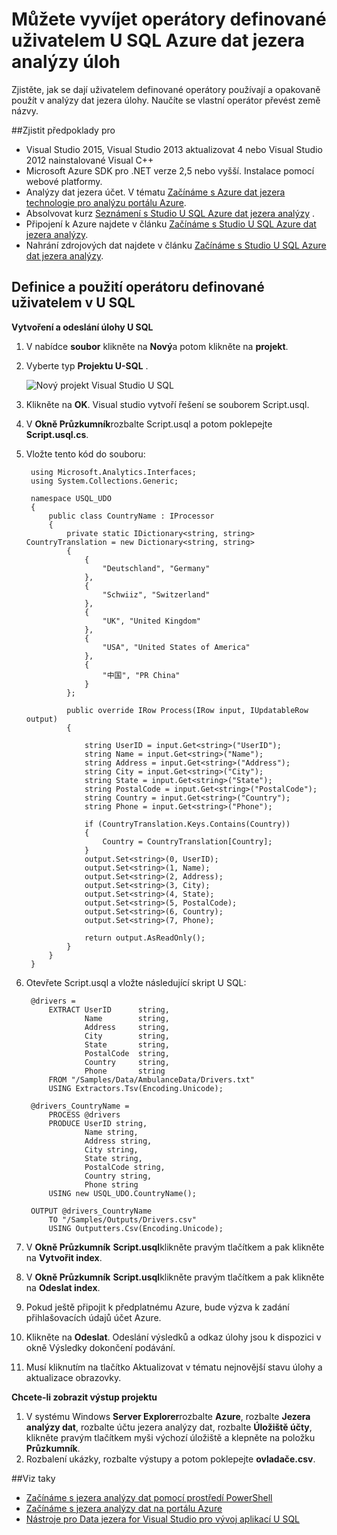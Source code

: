 <properties 
   pageTitle="Můžete vyvíjet operátory definované uživatelem U SQL Azure dat jezera analýzy úloh | Azure" 
   description="Zjistěte, jak se dají uživatelem definované operátory používají a opakovaně použít v analýzy dat jezera úlohy. " 
   services="data-lake-analytics" 
   documentationCenter="" 
   authors="edmacauley" 
   manager="jhubbard" 
   editor="cgronlun"/>
 
<tags
   ms.service="data-lake-analytics"
   ms.devlang="na"
   ms.topic="article"
   ms.tgt_pltfrm="na"
   ms.workload="big-data" 
   ms.date="05/16/2016"
   ms.author="edmaca"/>


# <a name="develop-u-sql-user-defined-operators-for-azure-data-lake-analytics-jobs"></a>Můžete vyvíjet operátory definované uživatelem U SQL Azure dat jezera analýzy úloh

Zjistěte, jak se dají uživatelem definované operátory používají a opakovaně použít v analýzy dat jezera úlohy. Naučíte se vlastní operátor převést země názvy.

##<a name="prerequisites"></a>Zjistit předpoklady pro

- Visual Studio 2015, Visual Studio 2013 aktualizovat 4 nebo Visual Studio 2012 nainstalované Visual C++ 
- Microsoft Azure SDK pro .NET verze 2,5 nebo vyšší.  Instalace pomocí webové platformy.
- Analýzy dat jezera účet.  V tématu [Začínáme s Azure dat jezera technologie pro analýzu portálu Azure](data-lake-analytics-get-started-portal.md).
- Absolvovat kurz [Seznámení s Studio U SQL Azure dat jezera analýzy](data-lake-analytics-u-sql-get-started.md) .
- Připojení k Azure najdete v článku [Začínáme s Studio U SQL Azure dat jezera analýzy](data-lake-analytics-u-sql-get-started.md#connect-to-azure). 
- Nahrání zdrojových dat najdete v článku [Začínáme s Studio U SQL Azure dat jezera analýzy](data-lake-analytics-u-sql-get-started.md#upload-source-data-files). 

## <a name="define-and-use-user-defined-operator-in-u-sql"></a>Definice a použití operátoru definované uživatelem v U SQL

**Vytvoření a odeslání úlohy U SQL** 

1. V nabídce **soubor** klikněte na **Nový**a potom klikněte na **projekt**.
2. Vyberte typ **Projektu U-SQL** .

    ![Nový projekt Visual Studio U SQL](./media/data-lake-analytics-data-lake-tools-get-started/data-lake-analytics-data-lake-tools-new-project.png)

3. Klikněte na **OK**. Visual studio vytvoří řešení se souborem Script.usql.
4. V **Okně Průzkumník**rozbalte Script.usql a potom poklepejte **Script.usql.cs**.
5. Vložte tento kód do souboru:

        using Microsoft.Analytics.Interfaces;
        using System.Collections.Generic;
        
        namespace USQL_UDO
        {
            public class CountryName : IProcessor
            {
                private static IDictionary<string, string> CountryTranslation = new Dictionary<string, string>
                {
                    {
                        "Deutschland", "Germany"
                    },
                    {
                        "Schwiiz", "Switzerland"
                    },
                    {
                        "UK", "United Kingdom"
                    },
                    {
                        "USA", "United States of America"
                    },
                    {
                        "中国", "PR China"
                    }
                };
        
                public override IRow Process(IRow input, IUpdatableRow output)
                {
        
                    string UserID = input.Get<string>("UserID");
                    string Name = input.Get<string>("Name");
                    string Address = input.Get<string>("Address");
                    string City = input.Get<string>("City");
                    string State = input.Get<string>("State");
                    string PostalCode = input.Get<string>("PostalCode");
                    string Country = input.Get<string>("Country");
                    string Phone = input.Get<string>("Phone");
        
                    if (CountryTranslation.Keys.Contains(Country))
                    {
                        Country = CountryTranslation[Country];
                    }
                    output.Set<string>(0, UserID);
                    output.Set<string>(1, Name);
                    output.Set<string>(2, Address);
                    output.Set<string>(3, City);
                    output.Set<string>(4, State);
                    output.Set<string>(5, PostalCode);
                    output.Set<string>(6, Country);
                    output.Set<string>(7, Phone);
        
                    return output.AsReadOnly();
                }
            }
        }

5. Otevřete Script.usql a vložte následující skript U SQL:

        @drivers =
            EXTRACT UserID      string,
                    Name        string,
                    Address     string,
                    City        string,
                    State       string,
                    PostalCode  string,
                    Country     string,
                    Phone       string
            FROM "/Samples/Data/AmbulanceData/Drivers.txt"
            USING Extractors.Tsv(Encoding.Unicode);
        
        @drivers_CountryName =
            PROCESS @drivers
            PRODUCE UserID string,
                    Name string,
                    Address string,
                    City string,
                    State string,
                    PostalCode string,
                    Country string,
                    Phone string
            USING new USQL_UDO.CountryName();    
        
        OUTPUT @drivers_CountryName
            TO "/Samples/Outputs/Drivers.csv"
            USING Outputters.Csv(Encoding.Unicode);

6. V **Okně Průzkumník** **Script.usql**klikněte pravým tlačítkem a pak klikněte na **Vytvořit index**.
6. V **Okně Průzkumník** **Script.usql**klikněte pravým tlačítkem a pak klikněte na **Odeslat index**.
7. Pokud ještě připojit k předplatnému Azure, bude výzva k zadání přihlašovacích údajů účet Azure.
7. Klikněte na **Odeslat**. Odeslání výsledků a odkaz úlohy jsou k dispozici v okně Výsledky dokončení podávání.
8. Musí kliknutím na tlačítko Aktualizovat v tématu nejnovější stavu úlohy a aktualizace obrazovky.

**Chcete-li zobrazit výstup projektu**

1. V systému Windows **Server Explorer**rozbalte **Azure**, rozbalte **Jezera analýzy dat**, rozbalte účtu jezera analýzy dat, rozbalte **Úložiště účty**, klikněte pravým tlačítkem myši výchozí úložiště a klepněte na položku **Průzkumník**. 
2. Rozbalení ukázky, rozbalte výstupy a potom poklepejte **ovladače.csv**.


##<a name="see-also"></a>Viz taky

- [Začínáme s jezera analýzy dat pomocí prostředí PowerShell](data-lake-analytics-get-started-powershell.md)
- [Začínáme s jezera analýzy dat na portálu Azure](data-lake-analytics-get-started-portal.md)
- [Nástroje pro Data jezera for Visual Studio pro vývoj aplikací U SQL](data-lake-analytics-data-lake-tools-get-started.md)
